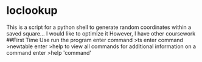 # loclookup
This is a script for a python shell to generate random coordinates within a saved square... I would like to optimize it However, I have other coursework
##First Time Use
run the program
enter command >ts
enter command >newtable
enter >help
to view all commands for additional information on a command 
enter >help 'command'
